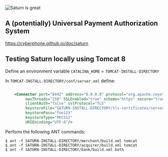 ![Saturn is great](https://cyberphone.github.io/doc/saturn/github-saturnlogo.svg)

## A (potentially) Universal Payment Authorization System

https://cyberphone.github.io/doc/saturn

## Testing Saturn locally using Tomcat 8

Define an environment variable <code>CATALINA_HOME</code> = <code>TOMCAT-INSTALL-DIRECTORY</code>

In <code>TOMCAT-INSTALL-DIRECTORY/conf/server.xml</code> define:
```xml

    <Connector port="8442" address="0.0.0.0" protocol="org.apache.coyote.http11.Http11Protocol"
         maxThreads="150" SSLEnabled="true" scheme="https" secure="true"
         clientAuth="false" sslProtocol="TLS" 
         keystoreFile="SATURN-INSTALL-DIRECTORY/tls-certificates/server/localhost.p12"
         keystorePass="foo123"
         keystoreType="PKCS12"
         URIEncoding="UTF-8"/>    
```
Perform the following ANT commands:

```
$ ant -f SATURN-INSTALL-DIRECTORY/merchant/build.xml tomcat
$ ant -f SATURN-INSTALL-DIRECTORY/acquirer/build.xml tomcat
$ ant -f SATURN-INSTALL-DIRECTORY/bank/build.xml both
```
